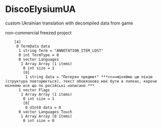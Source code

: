 # DiscoElysiumUA
custom Ukrainian translation with decompiled data from game

non-commercial freezed project
```
    [4]
     0 TermData data
      1 string Term = "ANNOTATION_ITEM_LOST"
      0 int TermType = 0
      0 vector Languages
       1 Array Array (1 items)
        0 int size = 1
        [0]
         1 string data = "Потерян предмет" ***<<==міняймо цю лінію (структура повторюється), текст обовязково має бути в лапках, короче міняємо все що по російські написано ***
      1 vector Flags
       1 Array Array (1 items)
        0 int size = 1
        [0]
         0 UInt8 data = 0
      0 vector Languages_Touch
       1 Array Array (0 items)
        0 int size = 0
```
